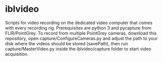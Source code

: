 # iblvideo
Scripts for video recording on the dedicated video computer that comes with every recording rig.
Prerequisites are python 3 and pycapture from FLIR/PointGrey. To record from multiple PointGrey cameras, download this repository, open capture/ConfigureCameras.py and adjust the path to your disk where the videos should be stored (savePath), then run capture/MasterVideo.py inside the iblvideo/capture folder to start video acquisition.
